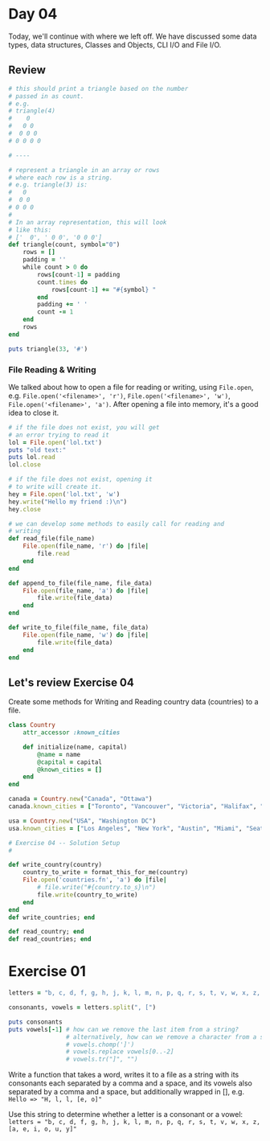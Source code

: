 # Day 04

Today, we'll continue with where we left off. We have discussed some data types, data structures, Classes and Objects, CLI I/O and File I/O.

## Review

```ruby
# this should print a triangle based on the number
# passed in as count.
# e.g.
# triangle(4)
#    0
#   0 0
#  0 0 0
# 0 0 0 0

# ----

# represent a triangle in an array or rows
# where each row is a string.
# e.g. triangle(3) is:
#   0
#  0 0
# 0 0 0
# 
# In an array representation, this will look
# like this: 
# ['  0', ' 0 0', '0 0 0']
def triangle(count, symbol="0")
    rows = []
    padding = ''
    while count > 0 do
        rows[count-1] = padding
        count.times do
            rows[count-1] += "#{symbol} "
        end
        padding += ' '
        count -= 1
    end
    rows
end

puts triangle(33, '#')
```
### File Reading & Writing

We talked about how to open a file for reading or writing, using `File.open`, e.g. `File.open('<filename>', 'r')`, `File.open('<filename>', 'w')`, `File.open('<filename>', 'a')`. After opening a file into memory, it's a good idea to close it.

```ruby
# if the file does not exist, you will get 
# an error trying to read it
lol = File.open('lol.txt')
puts "old text:"
puts lol.read
lol.close

# if the file does not exist, opening it
# to write will create it.
hey = File.open('lol.txt', 'w')
hey.write("Hello my friend :)\n")
hey.close

# we can develop some methods to easily call for reading and
# writing
def read_file(file_name)
    File.open(file_name, 'r') do |file|
        file.read
    end
end

def append_to_file(file_name, file_data)
    File.open(file_name, 'a') do |file|
        file.write(file_data)
    end
end

def write_to_file(file_name, file_data)
    File.open(file_name, 'w') do |file|
        file.write(file_data)
    end
end

```

## Let's review Exercise 04
Create some methods for Writing and Reading country data (countries) to a file.

```ruby
class Country
    attr_accessor :known_cities

    def initialize(name, capital)
        @name = name
        @capital = capital
        @known_cities = []
    end
end

canada = Country.new("Canada", "Ottawa")
canada.known_cities = ["Toronto", "Vancouver", "Victoria", "Halifax", "Montreal"]

usa = Country.new("USA", "Washington DC")
usa.known_cities = ["Los Angeles", "New York", "Austin", "Miami", "Seattle"]

# Exercise 04 -- Solution Setup
#

def write_country(country)
    country_to_write = format_this_for_me(country)
    File.open('countries.fn', 'a') do |file|
        # file.write("#{country.to_s}\n")
        file.write(country_to_write)
    end
end
def write_countries; end

def read_country; end
def read_countries; end

```
# Exercise 01

```ruby
letters = "b, c, d, f, g, h, j, k, l, m, n, p, q, r, s, t, v, w, x, z, [a, e, i, o, u, y]"

consonants, vowels = letters.split(", [")

puts consonants
puts vowels[-1] # how can we remove the last item from a string?
                # alternatively, how can we remove a character from a string, in this case "]"?
                # vowels.chomp(']')
                # vowels.replace vowels[0..-2]
                # vowels.tr("]", "")
```

Write a function that takes a word, writes it to a file as a string with its consonants each separated by a comma
and a space, and its vowels also separated by a comma and a space, but additionally wrapped in [], e.g.
`Hello => "H, l, l, [e, o]"`

Use this string to determine whether a letter is a consonant or a vowel:  
`letters = "b, c, d, f, g, h, j, k, l, m, n, p, q, r, s, t, v, w, x, z, [a, e, i, o, u, y]"`

```ruby


```
